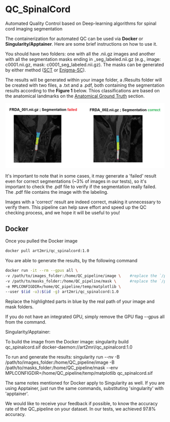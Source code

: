 # QC_SpinalCord
Automated Quality Control based on Deep-learning algorithms for spinal cord imaging segmentation  

The containerization for automated QC can be used via **Docker** or **Singularity/Apptainer**. Here are some brief instructions on how to use it.  

You should have two folders: one with all the .nii.gz images and another with all the segmentation masks ending in _seg_labeled.nii.gz (e.g., image: c0001.nii.gz, mask: c0001_seg_labeled.nii.gz). The masks can be generated by either method ([SCT](https://spinalcordtoolbox.com/) or [Enigma-SC](https://github.com/art2mri-user/Enigma-SC)).   

The results will be generated within your image folder, a /Results folder will be created with two files, a .txt and a .pdf, both containing the segmentation results according to the **Figure 1** below. Thios classifications are based on the anatomical landmarks on the [Anatomical Ground Truth](/Installation%20Instructions.md) section.   

!["pdf-results"](img/pdf-results.png)  

It's important to note that in some cases, it may generate a 'failed' result even for correct segmentations (~3% of images in our tests), so it's important to check the .pdf file to verify if the segmentation really failed. The .pdf file contains the image with the labeling.

Images with a 'correct' result are indeed correct, making it unnecessary to verify them. This pipeline can help save effort and speed up the QC checking process, and we hope it will be useful to you!

## Docker
Once you pulled the Docker image    

```bash
docker pull art2mri/qc_spinalcord:1.0
```

You are able to generate the results, by the following command  

```bash
docker run -it --rm --gpus all \
-v /path/to/images_folder:/home/QC_pipeline/image \    #replace the `/path/to/images_folder` by the real path of your images folder
-v /path/to/masks_folder:/home/QC_pipeline/mask \      #replace the `/path/to/masks_folder` by the real path of your masks folder
-e MPLCONFIGDIR=/home/QC_pipeline/temp/matplotlib \    
--user $(id -u):$(id -g) art2mri/qc_spinalcord:1.0
```  

Replace the highlighted parts in blue by the real path of your image and mask folders.

If you do not have an integrated GPU, simply remove the GPU flag --gpus all from the command.

Singularity/Apptainer: 

To build the image from the Docker image: singularity build qc_spinalcord.sif docker-daemon://art2mri/qc_spinalcord:1.0

To run and generate the results: singularity run --nv -B /path/to/images_folder:/home/QC_pipeline/image -B  /path/to/masks_folder:/home/QC_pipeline/mask --env MPLCONFIGDIR=/home/QC_pipeline/temp/matplotlib qc_spinalcord.sif

The same notes mentioned for Docker apply to Singularity as well. If you are using Apptainer, just run the same commands, substituting 'singularity' with 'apptainer'.

We would like to receive your feedback if possible, to know the accuracy rate of the QC_pipeline on your dataset. In our tests, we achieved 97.8% accuracy.
